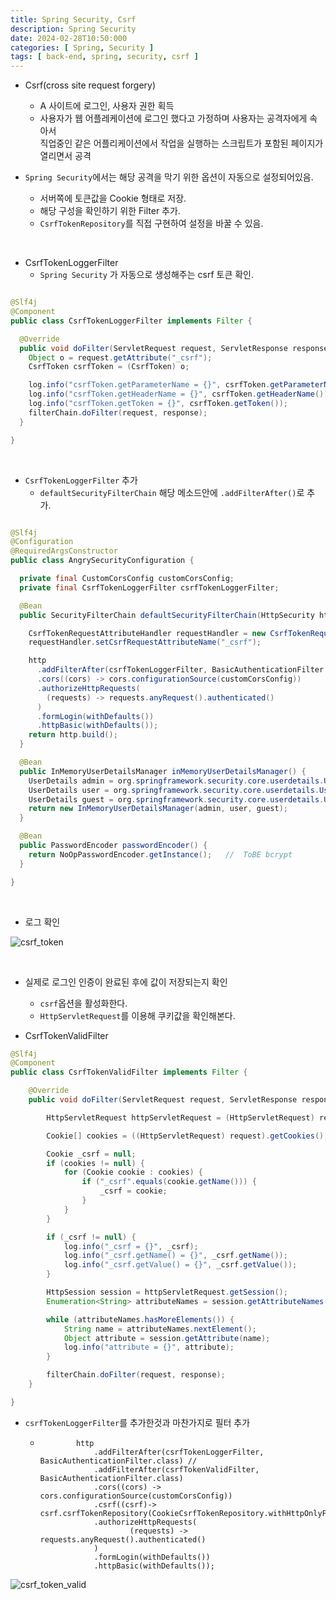 ```yaml
---
title: Spring Security, Csrf
description: Spring Security
date: 2024-02-28T10:50:000
categories: [ Spring, Security ]
tags: [ back-end, spring, security, csrf ]
---
```


- Csrf(cross site request forgery)
  - A 사이트에 로그인, 사용자 권한 획득
  - 사용자가 웹 어플레케이션에 로그인 했다고 가정하며 사용자는 공격자에게 속아서<br>
    직업중인 같은 어플리케이션에서 작업을 실행하는 스크립트가 포함된 페이지가 열리면서 공격


- ```Spring Security```에서는 해당 공격을 막기 위한 옵션이 자동으로 설정되어있음.
  - 서버쪽에 토큰값을 Cookie 형태로 저장.
  - 해당 구성을 확인하기 위한 Filter 추가.
  - ```CsrfTokenRepository```를 직접 구현하여 설정을 바꿀 수 있음.

<br>

- CsrfTokenLoggerFilter
  - ```Spring Security``` 가 자동으로 생성해주는 csrf 토큰 확인.

```java

@Slf4j
@Component
public class CsrfTokenLoggerFilter implements Filter {

  @Override
  public void doFilter(ServletRequest request, ServletResponse response, FilterChain filterChain) throws IOException, ServletException {
    Object o = request.getAttribute("_csrf");
    CsrfToken csrfToken = (CsrfToken) o;

    log.info("csrfToken.getParameterName = {}", csrfToken.getParameterName());
    log.info("csrfToken.getHeaderName = {}", csrfToken.getHeaderName());
    log.info("csrfToken.getToken = {}", csrfToken.getToken());
    filterChain.doFilter(request, response);
  }

}
```

<br>

- ```CsrfTokenLoggerFilter``` 추가
  - ```defaultSecurityFilterChain``` 해당 메소드안에 ```.addFilterAfter()```로 추가.

```java

@Slf4j
@Configuration
@RequiredArgsConstructor
public class AngrySecurityConfiguration {

  private final CustomCorsConfig customCorsConfig;
  private final CsrfTokenLoggerFilter csrfTokenLoggerFilter;

  @Bean
  public SecurityFilterChain defaultSecurityFilterChain(HttpSecurity http) throws Exception {

    CsrfTokenRequestAttributeHandler requestHandler = new CsrfTokenRequestAttributeHandler();
    requestHandler.setCsrfRequestAttributeName("_csrf");

    http
      .addFilterAfter(csrfTokenLoggerFilter, BasicAuthenticationFilter.class) //
      .cors((cors) -> cors.configurationSource(customCorsConfig))
      .authorizeHttpRequests(
        (requests) -> requests.anyRequest().authenticated()
      )
      .formLogin(withDefaults())
      .httpBasic(withDefaults());
    return http.build();
  }

  @Bean
  public InMemoryUserDetailsManager inMemoryUserDetailsManager() {
    UserDetails admin = org.springframework.security.core.userdetails.User.withUsername("admin").password("12345").roles("admin").build();
    UserDetails user = org.springframework.security.core.userdetails.User.withUsername("user").password("12345").roles("user").build();
    UserDetails guest = org.springframework.security.core.userdetails.User.withUsername("guest").password("12345").roles("guest").build();
    return new InMemoryUserDetailsManager(admin, user, guest);
  }

  @Bean
  public PasswordEncoder passwordEncoder() {
    return NoOpPasswordEncoder.getInstance();   //  ToBE bcrypt
  }

}
```

<br>

- 로그 확인

![csrf_token](https://github.com/AngryPig123/AngryPig123.github.io/assets/86225268/20601f1e-a200-4669-a653-cf58aa81a1a0)


<br>


- 실제로 로그인 인증이 완료된 후에 값이 저장되는지 확인
  - ```csrf```옵션을 활성화한다.
  - ```HttpServletRequest```를 이용해 쿠키값을 확인해본다.


- CsrfTokenValidFilter


```java
@Slf4j
@Component
public class CsrfTokenValidFilter implements Filter {

    @Override
    public void doFilter(ServletRequest request, ServletResponse response, FilterChain filterChain) throws IOException, ServletException {

        HttpServletRequest httpServletRequest = (HttpServletRequest) request;

        Cookie[] cookies = ((HttpServletRequest) request).getCookies();

        Cookie _csrf = null;
        if (cookies != null) {
            for (Cookie cookie : cookies) {
                if ("_csrf".equals(cookie.getName())) {
                    _csrf = cookie;
                }
            }
        }

        if (_csrf != null) {
            log.info("_csrf = {}", _csrf);
            log.info("_csrf.getName() = {}", _csrf.getName());
            log.info("_csrf.getValue() = {}", _csrf.getValue());
        }

        HttpSession session = httpServletRequest.getSession();
        Enumeration<String> attributeNames = session.getAttributeNames();

        while (attributeNames.hasMoreElements()) {
            String name = attributeNames.nextElement();
            Object attribute = session.getAttribute(name);
            log.info("attribute = {}", attribute);
        }

        filterChain.doFilter(request, response);
    }

}
```

- ```csrfTokenLoggerFilter```를 추가한것과 마찬가지로 필터 추가
  - ```text
            http
                .addFilterAfter(csrfTokenLoggerFilter, BasicAuthenticationFilter.class) //
                .addFilterAfter(csrfTokenValidFilter, BasicAuthenticationFilter.class)
                .cors((cors) -> cors.configurationSource(customCorsConfig))
                .csrf((csrf)-> csrf.csrfTokenRepository(CookieCsrfTokenRepository.withHttpOnlyFalse()))
                .authorizeHttpRequests(
                        (requests) -> requests.anyRequest().authenticated()
                )
                .formLogin(withDefaults())
                .httpBasic(withDefaults());
    ```


![csrf_token_valid](https://github.com/AngryPig123/AngryPig123.github.io/assets/86225268/ba0ac616-b27c-4a37-806d-781662452a9d)


